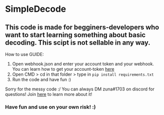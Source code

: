 # SimpleDecode
## This code is made for begginers-developers who want to start learning something about basic decoding. This scipt is not sellable in any way.

How to use GUIDE: 

1. Open webhook.json and enter your account token and your webhook. You can learn how to get your account-token [here](https://www.youtube.com/watch?v=co9TvsAtUmY)
2. Open CMD > cd in that folder > type in `pip install requirements.txt`
3. Run the code and have fun :)


Sorry for the messy code :/
You can always DM zuna#1703 on discord for questions! 
Join [here](https://discord.gg/UCVgCke) to learn more about it! 

### Have fun and use on your own risk! :)
